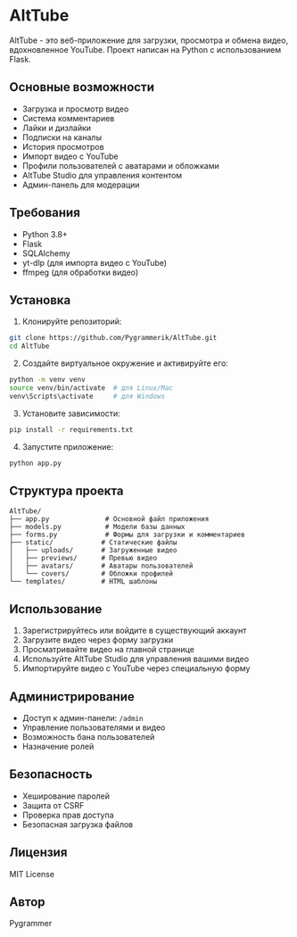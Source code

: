 # AltTube

AltTube - это веб-приложение для загрузки, просмотра и обмена видео, вдохновленное YouTube. Проект написан на Python с использованием Flask.

## Основные возможности

- Загрузка и просмотр видео
- Система комментариев
- Лайки и дизлайки
- Подписки на каналы
- История просмотров
- Импорт видео с YouTube
- Профили пользователей с аватарами и обложками
- AltTube Studio для управления контентом
- Админ-панель для модерации

## Требования

- Python 3.8+
- Flask
- SQLAlchemy
- yt-dlp (для импорта видео с YouTube)
- ffmpeg (для обработки видео)

## Установка

1. Клонируйте репозиторий:
```bash
git clone https://github.com/Pygrammerik/AltTube.git
cd AltTube
```

2. Создайте виртуальное окружение и активируйте его:
```bash
python -m venv venv
source venv/bin/activate  # для Linux/Mac
venv\Scripts\activate     # для Windows
```

3. Установите зависимости:
```bash
pip install -r requirements.txt
```



4. Запустите приложение:
```bash
python app.py
```

## Структура проекта

```
AltTube/
├── app.py              # Основной файл приложения
├── models.py           # Модели базы данных
├── forms.py            # Формы для загрузки и комментариев
├── static/            # Статические файлы
│   ├── uploads/       # Загруженные видео
│   ├── previews/      # Превью видео
│   ├── avatars/       # Аватары пользователей
│   └── covers/        # Обложки профилей
└── templates/         # HTML шаблоны
```

## Использование

1. Зарегистрируйтесь или войдите в существующий аккаунт
2. Загрузите видео через форму загрузки
3. Просматривайте видео на главной странице
4. Используйте AltTube Studio для управления вашими видео
5. Импортируйте видео с YouTube через специальную форму

## Администрирование

- Доступ к админ-панели: `/admin`
- Управление пользователями и видео
- Возможность бана пользователей
- Назначение ролей

## Безопасность

- Хеширование паролей
- Защита от CSRF
- Проверка прав доступа
- Безопасная загрузка файлов

## Лицензия

MIT License

## Автор

Pygrammer
